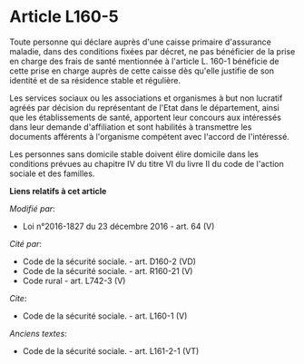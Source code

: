 # Article L160-5

Toute personne qui déclare auprès d'une caisse primaire d'assurance maladie, dans des conditions fixées par décret, ne pas
bénéficier de la prise en charge des frais de santé mentionnée à l'article L. 160-1 bénéficie de cette prise en charge auprès
de cette caisse dès qu'elle justifie de son identité et de sa résidence stable et régulière. 

Les services sociaux ou les associations et organismes à but non lucratif agréés par décision du représentant de l'Etat dans
le département, ainsi que les établissements de santé, apportent leur concours aux intéressés dans leur demande d'affiliation
et sont habilités à transmettre les documents afférents à l'organisme compétent avec l'accord de l'intéressé. 

Les personnes sans domicile stable doivent élire domicile dans les conditions prévues au chapitre IV du titre VI du livre II
du code de l'action sociale et des familles.

**Liens relatifs à cet article**

_Modifié par_:

  - Loi n°2016-1827 du 23 décembre 2016 - art. 64 (V)

_Cité par_:

  - Code de la sécurité sociale. - art. D160-2 (VD)
  - Code de la sécurité sociale. - art. R160-21 (V)
  - Code rural - art. L742-3 (V)

_Cite_:

  - Code de la sécurité sociale. - art. L160-1 (V)

_Anciens textes_:

  - Code de la sécurité sociale. - art. L161-2-1 (VT)
